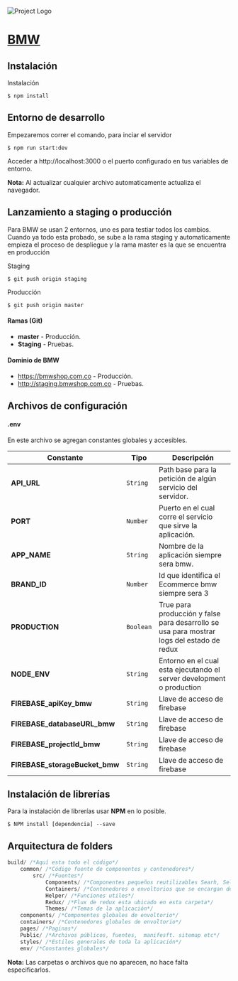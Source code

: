 ![Project Logo](https://bmwshop.com.co/images/BMW_Grey_Logo.svg)

# [BMW](https://mitienda.tiendosqui.com/)

## Instalación

Instalación

```
$ npm install
```

## Entorno de desarrollo

Empezaremos correr el comando, para inciar el servidor

```
$ npm run start:dev
```

Acceder a http://localhost:3000 o el puerto configurado en tus variables de entorno.

**Nota:** Al actualizar cualquier archivo automaticamente actualiza el navegador.

## Lanzamiento a staging o producción

Para BMW se usan 2 entornos, uno es para testiar todos los cambios. Cuando ya todo esta probado, se sube a la rama staging y automaticamente empieza el proceso de despliegue y la rama master es la que se encuentra en producción

Staging
```
$ git push origin staging
```
Producción
```
$ git push origin master
```
#### Ramas (Git)

- **master** - Producción.
- **Staging** - Pruebas.
 


#### Dominio de BMW 

- https://bmwshop.com.co - Producción.
- http://staging.bmwshop.com.co - Pruebas.

## Archivos de configuración

#### .env

En este archivo se agregan constantes globales y accesibles.

| Constante                 | Tipo     | Descripción
| ------------------------ | --------  | ---------------------------------------------------------------------------------------
| **API_URL**	 	       | `String`  | Path base para la petición de algún servicio del servidor.
| **PORT**	 	           | `Number`  | Puerto en el cual corre el servicio que sirve la aplicación.
| **APP_NAME**	 	       | `String`  | Nombre de la aplicación siempre sera bmw.
| **BRAND_ID**	 	       | `Number`  | Id que identifica el Ecommerce bmw siempre sera 3
| **PRODUCTION**	 	   | `Boolean` | True para producción y false para desarrollo se usa para mostrar logs del estado de redux
| **NODE_ENV**	 	       | `String`  | Entorno en el cual esta ejecutando el server development o production
| **FIREBASE_apiKey_bmw**  | `String`  | Llave de acceso de firebase
| **FIREBASE_databaseURL_bmw**  | `String`  | Llave de acceso de firebase
| **FIREBASE_projectId_bmw**  | `String`  | Llave de acceso de firebase
| **FIREBASE_storageBucket_bmw**  | `String`  | Llave de acceso de firebase

## Instalación de librerías

Para la instalación de librerías usar **NPM** en lo posible.

```
$ NPM install [dependencia] --save
```


## Arquitectura de folders

```javascript
build/ /*Aquí esta todo el código*/
	common/ /*Código fuente de componentes y contenedores*/
		src/ /*Fuentes*/
	    	Components/ /*Componentes pequeños reutilizables Searh, Select, sideNav etc*/
	    	Containers/ /*Contenedores o envoltorios que se encargan de tareas especficas Header, Formulario etc*/
	    	Helper/ /*Funciones utiles*/
	    	Redux/ /*Flux de redux esta ubicado en esta carpeta*/
		    Themes/ /*Temas de la aplicación*/
	components/ /*Componentes globales de envoltorio*/
	containers/ /*Contenedores globales de envoltorio*/
	pages/ /*Paginas*/
	Public/ /*Archivos públicos, fuentes,  manifesft. sitemap etc*/
	styles/ /*Estilos generales de toda la aplicación*/
	env/ /*Constantes globales*/

```

**Nota:** Las carpetas o archivos que no aparecen, no hace falta especificarlos.
